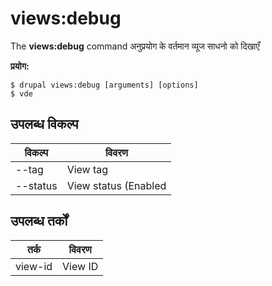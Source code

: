 # views:debug
The **views:debug** command अनुप्रयोग के वर्तमान व्यूज साधनो को दिखाएँ

**प्रयोग:**
```
$ drupal views:debug [arguments] [options] 
$ vde  
```

## उपलब्ध विकल्प
विकल्प | विवरण
-------|-------------
--tag | View tag
--status | View status (Enabled|Disabled)

## उपलब्ध तर्कों  
तर्क | विवरण
---------|-------------
view-id | View ID
